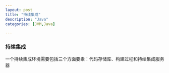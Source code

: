 ```yaml
---
layout: post
title: "持续集成"
description: "Java"
categories: [JVM,Java]

---
```


### 持续集成

一个持续集成环境需要包括三个方面要素：代码存储库、构建过程和持续集成服务器